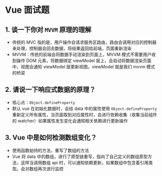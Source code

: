 # Vue 面试题

## 1. 谈一下你对 `MVVM` 原理的理解

- 传统的 MVC 指的是，用户操作会请求服务区路由，路由会调用对应的控制器来处理，控制器会回去数据，将结果返回给前端，页面重新渲染
- MVVM：传统的前端会将数据手动渲染到页面上，MVVM 模式不需要用户收到操作 DOM 元素，将数据绑定 viewModel 层上，会自动将数据渲染页面中，视图会通知 viewModel 层更新视图。viewModel 就是我们 mvvm 模式的桥梁

## 2. 请说一下响应式数据的原理？

- 核心点：`Object.defineProperty`
- 默认 vue 在初始化数据时，会给 data 中的属性使用 `Object.defineProperty` 重新定义所有属性，当页面取到对应属性时，会进行依赖收集（收集当前组件的 watcher）如果属性发生变化会通知相关依赖进行更新操作

## 3. Vue 中是如何检测数组变化？

- 使用函数劫持的方法，重写了数组的方法
- Vue 将 data 中的数组，进行了原型链重写，指向了自己定义的数组原型方法，这样当调用数组 api 时，可以通知依赖更新，如果数组中包含着引用类型。会对数组再次进行监控
